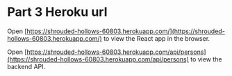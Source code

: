 # Part 3 Heroku url

Open [https://shrouded-hollows-60803.herokuapp.com/](https://shrouded-hollows-60803.herokuapp.com/) to view the React app in the browser.

Open [https://shrouded-hollows-60803.herokuapp.com/api/persons](https://shrouded-hollows-60803.herokuapp.com/api/persons) to view the backend API.